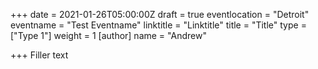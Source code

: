 +++
date = 2021-01-26T05:00:00Z
draft = true
eventlocation = "Detroit"
eventname = "Test Eventname"
linktitle = "Linktitle"
title = "Title"
type = ["Type 1"]
weight = 1
[author]
name = "Andrew"

+++
Filler text